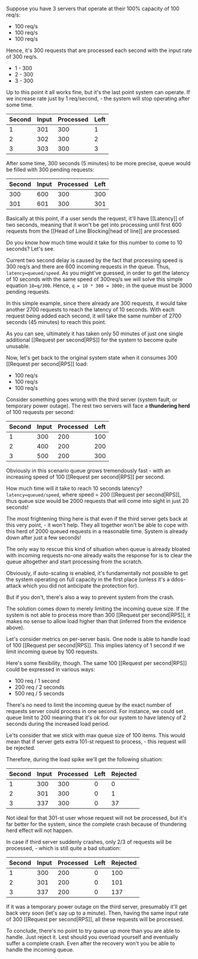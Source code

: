 Suppose you have 3 servers that operate at their 100% capacity of 100 req/s:
- 100 req/s
- 100 req/s
- 100 req/s

Hence, it's 300 requests that are processed each second with the input rate of 300 req/s.

- 1 - 300
- 2 - 300
- 3 - 300

Up to this point it all works fine, but it's the last point system can operate. If we increase rate just by 1 req/second, - the system will stop operating after some time.

| Second | Input | Processed | Left |
| ------ | ----- | --------- | ---- |
| 1      | 301   | 300       | 1    |
| 2      | 302   | 300       | 2    |
| 3      | 303   | 300       | 3    |

After some time, 300 seconds (5 minutes) to be more precise,  queue would be filled with 300 pending requests:

| Second | Input | Processed | Left |
| ------ | ----- | --------- | ---- |
| 300    | 600   | 300       | 300  |
| 301    | 601   | 300       | 301  |

Basically at this point, if a user sends the request, it'll have [[Latency]] of two seconds, meaning that it won't be get into processing until first 600 requests from the [[Head of Line Blocking|head of line]] are processed.

Do you know how much time would it take for this number to come to 10 seconds? Let's see.

Current two second delay is caused by the fact that processing speed is 300 req/s and there are 600 incoming requests in the queue. Thus, `latency=queued/speed`. As you might've guessed, in order to get the latency of 10 seconds with the same speed of 300req/s we will solve this simple equation `10=q/300`. Hence,  `q = 10 * 300 = 3000;` in the queue must be 3000 pending requests.

In this simple example, since there already are 300 requests, it would take another 2700 requests to reach the latency of 10 seconds. With each request being added each second, it will take the same number of 2700 seconds (45 minutes) to reach this point.

As you can see, ultimately it has taken only 50 minutes of just one single additional [[Request per second|RPS]] for the system to become quite unusable.

Now, let's get back to the original system state when it consumes 300 [[Request per second|RPS]] load:
- 100 req/s
- 100 req/s
- 100 req/s

Consider something goes wrong with the third server (system fault, or temporary power outage). The rest two servers will face a **thundering herd** of 100 requests per second:

| Second | Input | Processed | Left |
| ------ | ----- | --------- | ---- |
| 1      | 300   | 200       | 100  |
| 2      | 400   | 200       | 200  |
| 3      | 500   | 200       | 300  |

Obviously in this scenario queue grows tremendously fast - with an increasing speed of 100 [[Request per second|RPS]] per second.

How much time will it take to reach 10 seconds latency?  `latency=queued/speed`, where speed = 200 [[Request per second|RPS]], thus queue size would be 2000 requests that will come into sight in just 20 seconds!

The most frightening thing here is that even if the third server gets back at this very point, - it won't help. They all together won't be able to cope with this herd of 2000 queued requests in a reasonable time. System is already down after just a few seconds!

The only way to rescue this kind of situation when queue is already bloated with incoming requests no-one already waits the response for is to clear the queue altogether and start processing from the scratch.

Obviously, if auto-scaling is enabled, it's fundamentally not possible to get the system operating on full capacity in the first place (unless it's a ddos-attack which you did not anticipate the protection for).

But if you don't, there's also a way to prevent system from the crash. 

The solution comes down to merely limiting the incoming queue size. If the system is not able to process more than 300 [[Request per second|RPS]], it makes no sense to allow load higher than that (inferred from the evidence above). 

Let's consider metrics on per-server basis. One node is able to handle load of 100 [[Request per second|RPS]]. This implies latency of 1 second if we limit incoming queue by 100 requests.

Here's some flexibility, though. The same 100 [[Request per second|RPS]] could be expressed in various ways:
- 100 req / 1 second
- 200 req / 2 seconds
- 500 req / 5 seconds

There's no need to limit the incoming queue by the exact number of requests server could process in one second. For instance, we could set queue limit to 200 meaning that it's ok for our system to have latency of 2 seconds during the increased load period.

Le'ts consider that we stick with max queue size of 100 items. This would mean that if server gets extra 101-st request to process, - this request will be rejected.

Therefore, during the load spike we'll get the following situation:

| Second | Input | Processed | Left | Rejected |
| ------ | ----- | --------- | ---- | -------- |
| 1      | 300   | 300       | 0    | 0        |
| 2      | 301   | 300       | 0    | 1        |
| 3      | 337   | 300       | 0    | 37       |

Not ideal for that 301-st user whose request will not be  processed, but it's far better for the system, since the complete crash because of thundering herd effect will not happen.

In case if third server suddenly crashes, only 2/3 of requests will be processed, - which is still quite a bad situation:

| Second | Input | Processed | Left | Rejected |
| ------ | ----- | --------- | ---- | -------- |
| 1      | 300   | 200       | 0    | 100      |
| 2      | 301   | 200       | 0    | 101      |
| 3      | 337   | 200       | 0    | 137      |

If it was a temporary power outage on the third server, presumably it'll get back very soon (let's say up to a minute). Then, having the same input rate of 300 [[Request per second|RPS]], all these requests will be processed.

To conclude, there's no point to try queue up more than you are able to handle. Just reject it. Lest should you overload yourself and eventually suffer a complete crash. Even after the recovery won't you be able to handle the incoming queue.
